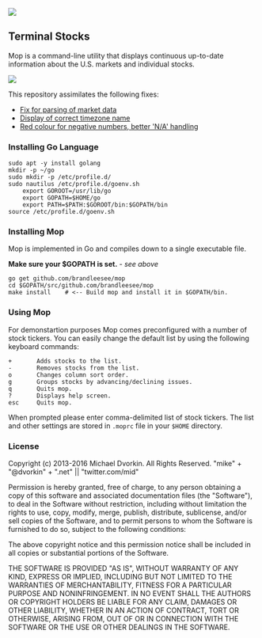 ![](https://github.com/mop-tracker/mop/blob/master/doc/screenshot.png)

## Terminal Stocks
Mop is a command-line utility that displays continuous up-to-date information about the U.S. markets and individual stocks. 

![](http://i.imgur.com/SkyRCpW.png)

This repository assimilates the following fixes:
* [Fix for parsing of market data](https://github.com/mop-tracker/mop/pull/24/commits/641b65aa60f6a3090186fb3a87fc6c9b04e786fe)
* [Display of correct timezone name](https://github.com/cuihantao/mop/commit/7037a19e20d87d2d02037fcfc4e22b4b686d75de)
* [Red colour for negative numbers, better 'N/A' handling](https://github.com/dalbert/mop/commit/ee4f79f97f2261a0fa4eb22f103c2c9ec645d38c)

### Installing Go Language

    sudo apt -y install golang
    mkdir -p ~/go
    sudo mkdir -p /etc/profile.d/
    sudo nautilus /etc/profile.d/goenv.sh
        export GOROOT=/usr/lib/go
        export GOPATH=$HOME/go
        export PATH=$PATH:$GOROOT/bin:$GOPATH/bin
    source /etc/profile.d/goenv.sh

### Installing Mop
Mop is implemented in Go and compiles down to a single executable file.

**Make sure your $GOPATH is set.** - *see above*

    go get github.com/brandleesee/mop
    cd $GOPATH/src/github.com/brandleesee/mop
    make install    # <-- Build mop and install it in $GOPATH/bin.

### Using Mop
For demonstartion purposes Mop comes preconfigured with a number of
stock tickers. You can easily change the default list by using the
following keyboard commands:

    +       Adds stocks to the list.
    -       Removes stocks from the list.
    o       Changes column sort order.
    g       Groups stocks by advancing/declining issues.
    q       Quits mop.
    ?       Displays help screen.
    esc     Quits mop.

When prompted please enter comma-delimited list of stock tickers. The
list and other settings are stored in ``.moprc`` file in your ``$HOME``
directory.

### License
Copyright (c) 2013-2016 Michael Dvorkin. All Rights Reserved.
"mike" + "@dvorkin" + ".net" || "twitter.com/mid"

Permission is hereby granted, free of charge, to any person obtaining
a copy of this software and associated documentation files (the
"Software"), to deal in the Software without restriction, including
without limitation the rights to use, copy, modify, merge, publish,
distribute, sublicense, and/or sell copies of the Software, and to
permit persons to whom the Software is furnished to do so, subject to
the following conditions:

The above copyright notice and this permission notice shall be
included in all copies or substantial portions of the Software.

THE SOFTWARE IS PROVIDED "AS IS", WITHOUT WARRANTY OF ANY KIND,
EXPRESS OR IMPLIED, INCLUDING BUT NOT LIMITED TO THE WARRANTIES OF
MERCHANTABILITY, FITNESS FOR A PARTICULAR PURPOSE AND
NONINFRINGEMENT. IN NO EVENT SHALL THE AUTHORS OR COPYRIGHT HOLDERS BE
LIABLE FOR ANY CLAIM, DAMAGES OR OTHER LIABILITY, WHETHER IN AN ACTION
OF CONTRACT, TORT OR OTHERWISE, ARISING FROM, OUT OF OR IN CONNECTION
WITH THE SOFTWARE OR THE USE OR OTHER DEALINGS IN THE SOFTWARE.
